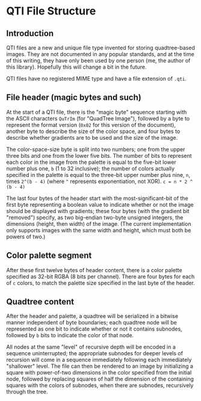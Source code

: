 # QTI File Structure

## Introduction

QTI files are a new and unique file type invented for storing quadtree-based
images. They are not documented in any popular standards, and at the time of
this writing, they have only been used by one person (me, the author of this
library). Hopefully this will change a bit in the future.

QTI files have no registered MIME type and have a file extension of `.qti`.

## File header (magic bytes and such)

At the start of a QTI file, there is the "magic byte" sequence starting with the
ASCII characters `QuTrIm` (for "QuadTree Image"), followed by a byte to
represent the format version (`0x02` for this version of the document), another
byte to describe the size of the color space, and four bytes to describe whether
gradients are to be used and the size of the image.

The color-space-size byte is split into two numbers; one from the upper three
bits and one from the lower five bits. The number of bits to represent each
color in the image from the palette is equal to the five-bit lower number plus
one, `b` (1 to 32 inclusive); the number of colors actually specified in the
palette is equal to the three-bit upper number plus nine, `n`, times `2^(b - 4)`
(where `^` represents exponentiation, not XOR). `c = n * 2 ^ (b - 4)`

The last four bytes of the header start with the most-significant-bit of the
first byte representing a boolean value to indicate whether or not the image
should be displayed with gradients; these four bytes (with the gradient bit
"removed") specify, as two big-endian two-byte unsigned integers, the dimensions
(height, then width) of the image. (The current implementation only supports
images with the same width and height, which must both be powers of two.)

## Color palette segment

After these first twelve bytes of header content, there is a color palette
specified as 32-bit RGBA (8 bits per channel). There are four bytes for each of
`c` colors, to match the palette size specified in the last byte of the header.

## Quadtree content

After the header and palette, a quadtree will be serialized in a bitwise manner
independent of byte boundaries; each quadtree node will be represented as one
bit to indicate whether or not it contains subnodes, followed by `b` bits to
indicate the color of that node.

All nodes at the same "level" of recursive depth will be encoded in a sequence
uninterrupted; the appropriate subnodes for deeper levels of recursion will come
in a sequence immediately following each immediately "shallower" level. The file
can then be rendered to an image by initializing a square with power-of-two
dimensions in the color specified from the initial node, followed by replacing
squares of half the dimension of the containing squares with the colors of
subnodes, when there are subnodes, recursively through the tree.